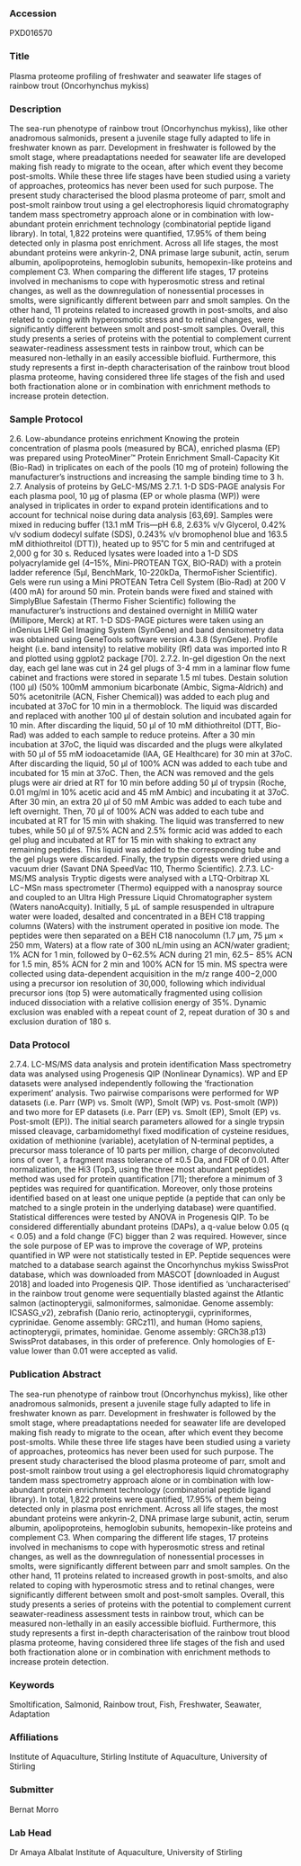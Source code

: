 ### Accession
PXD016570

### Title
Plasma proteome profiling of freshwater and seawater life stages of rainbow trout (Oncorhynchus mykiss)

### Description
The sea-run phenotype of rainbow trout (Oncorhynchus mykiss), like other anadromous salmonids, present a juvenile stage fully adapted to life in freshwater known as parr. Development in freshwater is followed by the smolt stage, where preadaptations needed for seawater life are developed making fish ready to migrate to the ocean, after which event they become post-smolts. While these three life stages have been studied using a variety of approaches, proteomics has never been used for such purpose. The present study characterised the blood plasma proteome of parr, smolt and post-smolt rainbow trout using a gel electrophoresis liquid chromatography tandem mass spectrometry approach alone or in combination with low-abundant protein enrichment technology (combinatorial peptide ligand library). In total, 1,822 proteins were quantified, 17.95% of them being detected only in plasma post enrichment. Across all life stages, the most abundant proteins were ankyrin-2, DNA primase large subunit, actin, serum albumin, apolipoproteins, hemoglobin subunits, hemopexin-like proteins and complement C3. When comparing the different life stages, 17 proteins involved in mechanisms to cope with hyperosmotic stress and retinal changes, as well as the downregulation of nonessential processes in smolts, were significantly different between parr and smolt samples. On the other hand, 11 proteins related to increased growth in post-smolts, and also related to coping with hyperosmotic stress and to retinal changes, were significantly different between smolt and post-smolt samples. Overall, this study presents a series of proteins with the potential to complement current seawater-readiness assessment tests in rainbow trout, which can be measured non-lethally in an easily accessible biofluid. Furthermore, this study represents a first in-depth characterisation of the rainbow trout blood plasma proteome, having considered three life stages of the fish and used both fractionation alone or in combination with enrichment methods to increase protein detection.

### Sample Protocol
2.6. Low-abundance proteins enrichment Knowing the protein concentration of plasma pools (measured by BCA), enriched plasma (EP) was prepared using ProteoMiner™ Protein Enrichment Small-Capacity Kit (Bio-Rad) in triplicates on each of the pools (10 mg of protein) following the manufacturer’s instructions and increasing the sample binding time to 3 h.  2.7. Analysis of proteins by GeLC-MS/MS 2.7.1. 1-D SDS-PAGE analysis For each plasma pool, 10 µg of plasma (EP or whole plasma (WP)) were analysed in triplicates in order to expand protein identifications and to account for technical noise during data analysis [63,69]. Samples were mixed in reducing buffer (13.1 mM Tris—pH 6.8, 2.63% v/v Glycerol, 0.42% v/v sodium dodecyl sulfate (SDS), 0.243% v/v bromophenol blue and 163.5 mM dithiothreitol (DTT)), heated up to 95˚C for 5 min and centrifuged at 2,000 g for 30 s. Reduced lysates were loaded into a 1-D SDS polyacrylamide gel (4–15%, Mini-PROTEAN TGX, BIO-RAD) with a protein ladder reference (5μl, BenchMark, 10-220kDa, ThermoFisher Scientific). Gels were run using a Mini PROTEAN Tetra Cell System (Bio-Rad) at 200 V (400 mA) for around 50 min. Protein bands were fixed and stained with SimplyBlue Safestain (Thermo Fisher Scientific) following the manufacturer’s instructions and destained overnight in MilliQ water (Millipore, Merck) at RT. 1-D SDS-PAGE pictures were taken using an inGenius LHR Gel Imaging System (SynGene) and band densitometry data was obtained using GeneTools software version 4.3.8 (SynGene). Profile height (i.e. band intensity) to relative mobility (Rf) data was imported into R and plotted using ggplot2 package [70]. 2.7.2. In-gel digestion  On the next day, each gel lane was cut in 24 gel plugs of 3-4 mm in a laminar flow fume cabinet and fractions were stored in separate 1.5 ml tubes. Destain solution (100 µl) (50% 100mM ammonium bicarbonate (Ambic, Sigma-Aldrich) and 50% acetonitrile (ACN, Fisher Chemical)) was added to each plug and incubated at 37oC for 10 min in a thermoblock. The liquid was discarded and replaced with another 100 µl of destain solution and incubated again for 10 min. After discarding the liquid, 50 µl of 10 mM dithiothreitol (DTT, Bio-Rad) was added to each sample to reduce proteins. After a 30 min incubation at 37oC, the liquid was discarded and the plugs were alkylated with 50 µl of 55 mM iodoacetamide (IAA, GE Healthcare) for 30 min at 37oC. After discarding the liquid, 50 µl of 100% ACN was added to each tube and incubated for 15 min at 37oC. Then, the ACN was removed and the gels plugs were air dried at RT for 10 min before adding 50 µl of trypsin (Roche, 0.01 mg/ml in 10% acetic acid and 45 mM Ambic) and incubating it at 37oC. After 30 min, an extra 20 µl of 50 mM Ambic was added to each tube and left overnight. Then, 70 µl of 100% ACN was added to each tube and incubated at RT for 15 min with shaking. The liquid was transferred to new tubes, while 50 µl of 97.5% ACN and 2.5% formic acid was added to each gel plug and incubated at RT for 15 min with shaking to extract any remaining peptides. This liquid was added to the corresponding tube and the gel plugs were discarded. Finally, the trypsin digests were dried using a vacuum drier (Savant DNA SpeedVac 110, Thermo Scientific). 2.7.3. LC-MS/MS analysis Tryptic digests were analysed with a LTQ-Orbitrap XL LC−MSn mass spectrometer (Thermo) equipped with a nanospray source and coupled to an Ultra High Pressure Liquid Chromatographer system (Waters nanoAcquity). Initially, 5 μL of sample resuspended in ultrapure water were loaded, desalted and concentrated in a BEH C18 trapping columns (Waters) with the instrument operated in positive ion mode. The peptides were then separated on a BEH C18 nanocolumn (1.7 μm, 75 μm × 250 mm, Waters) at a flow rate of 300 nL/min using an ACN/water gradient; 1% ACN for 1 min, followed by 0−62.5% ACN during 21 min, 62.5− 85% ACN for 1.5 min, 85% ACN for 2 min and 100% ACN for 15 min. MS spectra were collected using data-dependent acquisition in the m/z range 400−2,000 using a precursor ion resolution of 30,000, following which individual precursor ions (top 5) were automatically fragmented using collision induced dissociation with a relative collision energy of 35%. Dynamic exclusion was enabled with a repeat count of 2, repeat duration of 30 s and exclusion duration of 180 s.

### Data Protocol
2.7.4. LC-MS/MS data analysis and protein identification Mass spectrometry data was analysed using Progenesis QIP (Nonlinear Dynamics). WP and EP datasets were analysed independently following the ‘fractionation experiment’ analysis. Two pairwise comparisons were performed for WP datasets (i.e. Parr (WP) vs. Smolt (WP), Smolt (WP) vs. Post-smolt (WP)) and two more for EP datasets (i.e. Parr (EP) vs. Smolt (EP), Smolt (EP) vs. Post-smolt (EP)). The initial search parameters allowed for a single trypsin missed cleavage, carbamidomethyl fixed modification of cysteine residues, oxidation of methionine (variable), acetylation of N-terminal peptides, a precursor mass tolerance of 10 parts per million, charge of deconvoluted ions of over 1, a fragment mass tolerance of ±0.5 Da, and FDR of 0.01.  After normalization, the Hi3 (Top3, using the three most abundant peptides) method was used for protein quantification [71]; therefore a minimum of 3 peptides was required for quantification. Moreover, only those proteins identified based on at least one unique peptide (a peptide that can only be matched to a single protein in the underlying database) were quantified. Statistical differences were tested by ANOVA in Progenesis QIP. To be considered differentially abundant proteins (DAPs), a q-value below 0.05 (q < 0.05) and a fold change (FC) bigger than 2 was required. However, since the sole purpose of EP was to improve the coverage of WP, proteins quantified in WP were not statistically tested in EP. Peptide sequences were matched to a database search against the Oncorhynchus mykiss SwissProt database, which was downloaded from MASCOT [downloaded in August 2018] and loaded into Progenesis QIP. Those identified as ‘uncharacterised’ in the rainbow trout genome were sequentially blasted against the Atlantic salmon (actinopterygii, salmoniformes, salmonidae. Genome assembly: ICSASG_v2), zebrafish (Danio rerio, actinopterygii, cypriniformes, cyprinidae. Genome assembly: GRCz11), and human (Homo sapiens, actinopterygii, primates, hominidae. Genome assembly: GRCh38.p13) SwissProt databases, in this order of preference. Only homologies of E-value lower than 0.01 were accepted as valid.

### Publication Abstract
The sea-run phenotype of rainbow trout (Oncorhynchus mykiss), like other anadromous salmonids, present a juvenile stage fully adapted to life in freshwater known as parr. Development in freshwater is followed by the smolt stage, where preadaptations needed for seawater life are developed making fish ready to migrate to the ocean, after which event they become post-smolts. While these three life stages have been studied using a variety of approaches, proteomics has never been used for such purpose. The present study characterised the blood plasma proteome of parr, smolt and post-smolt rainbow trout using a gel electrophoresis liquid chromatography tandem mass spectrometry approach alone or in combination with low-abundant protein enrichment technology (combinatorial peptide ligand library). In total, 1,822 proteins were quantified, 17.95% of them being detected only in plasma post enrichment. Across all life stages, the most abundant proteins were ankyrin-2, DNA primase large subunit, actin, serum albumin, apolipoproteins, hemoglobin subunits, hemopexin-like proteins and complement C3. When comparing the different life stages, 17 proteins involved in mechanisms to cope with hyperosmotic stress and retinal changes, as well as the downregulation of nonessential processes in smolts, were significantly different between parr and smolt samples. On the other hand, 11 proteins related to increased growth in post-smolts, and also related to coping with hyperosmotic stress and to retinal changes, were significantly different between smolt and post-smolt samples. Overall, this study presents a series of proteins with the potential to complement current seawater-readiness assessment tests in rainbow trout, which can be measured non-lethally in an easily accessible biofluid. Furthermore, this study represents a first in-depth characterisation of the rainbow trout blood plasma proteome, having considered three life stages of the fish and used both fractionation alone or in combination with enrichment methods to increase protein detection.

### Keywords
Smoltification, Salmonid, Rainbow trout, Fish, Freshwater, Seawater, Adaptation

### Affiliations
Institute of Aquaculture, Stirling
Institute of Aquaculture, University of Stirling

### Submitter
Bernat Morro

### Lab Head
Dr Amaya Albalat
Institute of Aquaculture, University of Stirling


